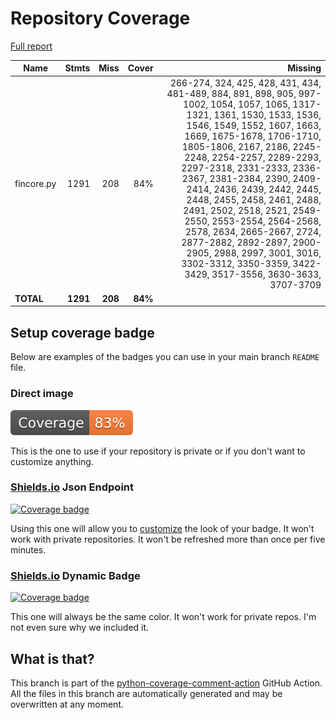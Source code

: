 # Repository Coverage

[Full report](https://htmlpreview.github.io/?https://github.com/inco-org/fincore/blob/python-coverage-comment-action-data/htmlcov/index.html)

| Name       |    Stmts |     Miss |   Cover |   Missing |
|----------- | -------: | -------: | ------: | --------: |
| fincore.py |     1291 |      208 |     84% |266-274, 324, 425, 428, 431, 434, 481-489, 884, 891, 898, 905, 997-1002, 1054, 1057, 1065, 1317-1321, 1361, 1530, 1533, 1536, 1546, 1549, 1552, 1607, 1663, 1669, 1675-1678, 1706-1710, 1805-1806, 2167, 2186, 2245-2248, 2254-2257, 2289-2293, 2297-2318, 2331-2333, 2336-2367, 2381-2384, 2390, 2409-2414, 2436, 2439, 2442, 2445, 2448, 2455, 2458, 2461, 2488, 2491, 2502, 2518, 2521, 2549-2550, 2553-2554, 2564-2568, 2578, 2634, 2665-2667, 2724, 2877-2882, 2892-2897, 2900-2905, 2988, 2997, 3001, 3016, 3302-3312, 3350-3359, 3422-3429, 3517-3556, 3630-3633, 3707-3709 |
|  **TOTAL** | **1291** |  **208** | **84%** |           |


## Setup coverage badge

Below are examples of the badges you can use in your main branch `README` file.

### Direct image

[![Coverage badge](https://raw.githubusercontent.com/inco-org/fincore/python-coverage-comment-action-data/badge.svg)](https://htmlpreview.github.io/?https://github.com/inco-org/fincore/blob/python-coverage-comment-action-data/htmlcov/index.html)

This is the one to use if your repository is private or if you don't want to customize anything.

### [Shields.io](https://shields.io) Json Endpoint

[![Coverage badge](https://img.shields.io/endpoint?url=https://raw.githubusercontent.com/inco-org/fincore/python-coverage-comment-action-data/endpoint.json)](https://htmlpreview.github.io/?https://github.com/inco-org/fincore/blob/python-coverage-comment-action-data/htmlcov/index.html)

Using this one will allow you to [customize](https://shields.io/endpoint) the look of your badge.
It won't work with private repositories. It won't be refreshed more than once per five minutes.

### [Shields.io](https://shields.io) Dynamic Badge

[![Coverage badge](https://img.shields.io/badge/dynamic/json?color=brightgreen&label=coverage&query=%24.message&url=https%3A%2F%2Fraw.githubusercontent.com%2Finco-org%2Ffincore%2Fpython-coverage-comment-action-data%2Fendpoint.json)](https://htmlpreview.github.io/?https://github.com/inco-org/fincore/blob/python-coverage-comment-action-data/htmlcov/index.html)

This one will always be the same color. It won't work for private repos. I'm not even sure why we included it.

## What is that?

This branch is part of the
[python-coverage-comment-action](https://github.com/marketplace/actions/python-coverage-comment)
GitHub Action. All the files in this branch are automatically generated and may be
overwritten at any moment.